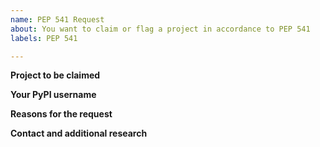 ```yaml
---
name: PEP 541 Request
about: You want to claim or flag a project in accordance to PEP 541
labels: PEP 541

---
```


<!--
PEP 541 https://www.python.org/dev/peps/pep-0541/ describes the workflow
for any project claiming issues and conflict resolution.

Make sure you read and understand the PEP to set your expectations on
the possible outcomes.
-->

**Project to be claimed**
<!--
Provide the name of the package and a link to its
PyPI page, i.e. https://pypi.org/project/<PROJECT>
 -->

**Your PyPI username**
<!-- To help moderators deal with the transfer please confirm your PyPI username -->

**Reasons for the request**
<!-- Do you believe the project has been abandoned or otherwise
has issues that justify this request. -->

**Contact and additional research**
<!-- Any attempt to contact current owner and/or research you may have
conducted. -->
